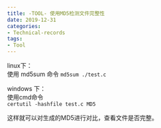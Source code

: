 ```yaml
---
title: -TOOL- 使用MD5检测文件完整性
date: 2019-12-31
categories:
- Technical-records 
tags:
- Tool
---
```



linux下：  
使用 md5sum 命令
`md5sum ./test.c`  

windows 下：  
使用cmd命令  
`certutil -hashfile test.c MD5`  

这样就可以对生成的MD5进行对比，查看文件是否完整。  
